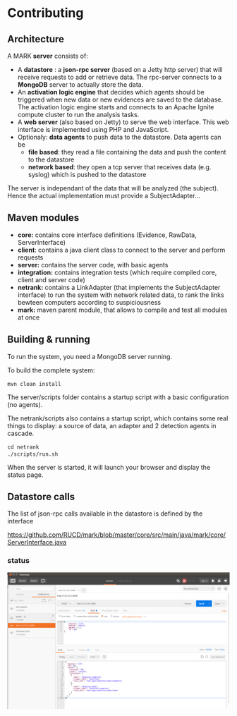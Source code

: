 # Contributing

## Architecture

A MARK **server** consists of:
  - A **datastore** : a **json-rpc server** (based on a Jetty http server) that will receive requests to add or retrieve data. The rpc-server connects to a **MongoDB** server to actually store the data.
  - An **activation logic engine** that decides which agents should be triggered when new data or new evidences are saved to the database. The activation logic engine starts and connects to an Apache Ignite compute cluster to run the analysis tasks.
  - A **web server** (also based on Jetty) to serve the web interface. This web interface is implemented using PHP and JavaScript.
  - Optionaly: **data agents** to push data to the datastore. Data agents can be
    - **file based**: they read a file containing the data and push the content to the datastore
    - **network based**: they open a tcp server that receives data (e.g. syslog) which is pushed to the datastore

The server is independant of the data that will be analyzed (the subject). Hence the actual implementation must provide a SubjectAdapter...

## Maven modules
- **core:** contains core interface definitions (Evidence, RawData, ServerInterface)
- **client**: contains a java client class to connect to the server and perform requests
- **server:** contains the server code, with basic agents
- **integration:** contains integration tests (which require compiled core, client and server code)
- **netrank:** contains a LinkAdapter (that implements the SubjectAdapter interface) to run the system with network related data, to rank the links bewteen computers according to suspiciousness
- **mark:** maven parent module, that allows to compile and test all modules at once

## Building & running

To run the system, you need a MongoDB server running.

To build the complete system:
```
mvn clean install
```

The server/scripts folder contains a startup script with a basic configuration (no agents).

The netrank/scripts also contains a startup script, which contains some real things to display: a source of data, an adapter and 2 detection agents in cascade.

```
cd netrank
./scripts/run.sh
```

When the server is started, it will launch your browser and display the status page.

## Datastore calls

The list of json-rpc calls available in the datastore is defined by the interface

https://github.com/RUCD/mark/blob/master/core/src/main/java/mark/core/ServerInterface.java

### status
![status json-rpc call](./status-rpc.png)